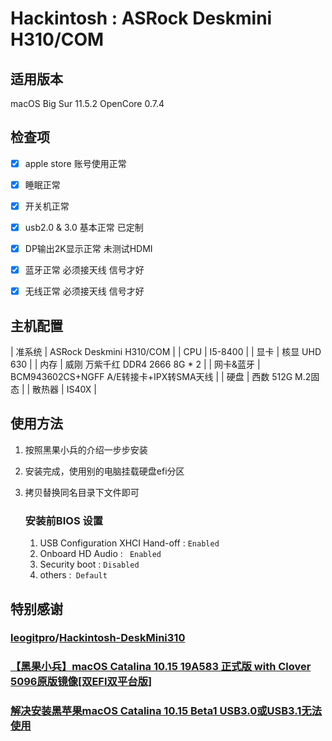 # Hackintosh : ASRock Deskmini H310/COM



## 适用版本

macOS Big Sur 11.5.2  OpenCore 0.7.4


## 检查项

- [x] apple store 账号使用正常
- [x] 睡眠正常
- [x] 开关机正常
- [x] usb2.0 & 3.0 基本正常 已定制
- [x] DP输出2K显示正常 未测试HDMI
- [x] 蓝牙正常 必须接天线 信号才好
- [x] 无线正常 必须接天线 信号才好


## 主机配置

|                准系统 | ASRock Deskmini H310/COM  |
|                  CPU | I5-8400                   |
|                  显卡 | 核显 UHD 630              |
|                  内存 | 威刚 万紫千红 DDR4 2666 8G * 2       |
|             网卡&蓝牙  | BCM943602CS+NGFF A/E转接卡+IPX转SMA天线              |
|                  硬盘  | 西数 512G M.2固态         |
|                  散热器 | IS40X                   |


## 使用方法

1. 按照黑果小兵的介绍一步步安装

2. 安装完成，使用别的电脑挂载硬盘efi分区

3. 拷贝替换同名目录下文件即可

   ###  安装前BIOS 设置

   1. USB Configuration  XHCI Hand-off :  `Enabled`
   2. Onboard HD Audio : ` Enabled`
   3. Security boot : `Disabled`
   4. others :` Default`



## 特别感谢

### [leogitpro](https://github.com/leogitpro)/**[Hackintosh-DeskMini310](https://github.com/leogitpro/Hackintosh-DeskMini310)**

### [【黑果小兵】macOS Catalina 10.15 19A583 正式版 with Clover 5096原版镜像[双EFI双平台版]](https://blog.daliansky.net/macOS-Catalina-10.15-19A583-Release-version-with-Clover-5093-original-image-Double-EFI-Version.html)

### [解决安装黑苹果macOS Catalina 10.15 Beta1 USB3.0或USB3.1无法使用](https://osx.cx/fix-hackintosh-macos-catalina-10-15-beta1-usb3-0.html)










